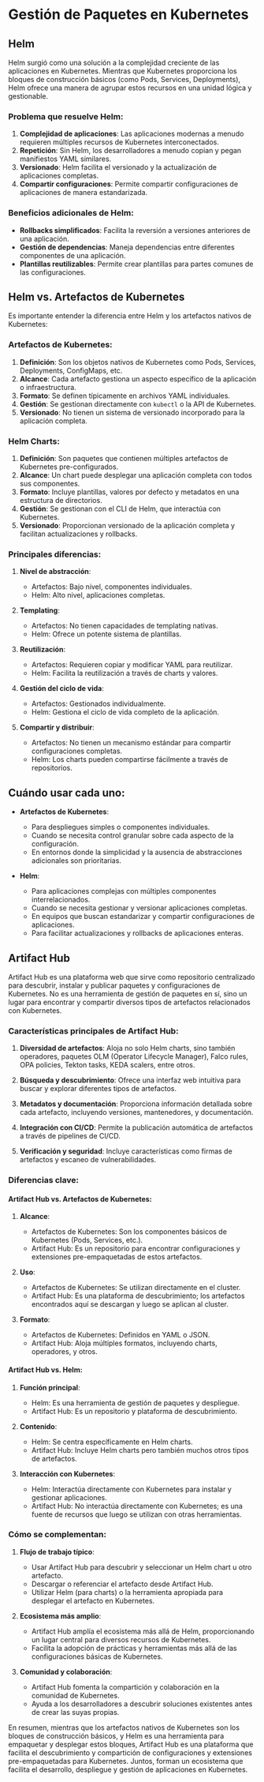 # Gestión de Paquetes en Kubernetes

## Helm

Helm surgió como una solución a la complejidad creciente de las aplicaciones en Kubernetes. Mientras que Kubernetes proporciona los bloques de construcción básicos (como Pods, Services, Deployments), Helm ofrece una manera de agrupar estos recursos en una unidad lógica y gestionable.

### Problema que resuelve Helm:
1. **Complejidad de aplicaciones**: Las aplicaciones modernas a menudo requieren múltiples recursos de Kubernetes interconectados.
2. **Repetición**: Sin Helm, los desarrolladores a menudo copian y pegan manifiestos YAML similares.
3. **Versionado**: Helm facilita el versionado y la actualización de aplicaciones completas.
4. **Compartir configuraciones**: Permite compartir configuraciones de aplicaciones de manera estandarizada.

### Beneficios adicionales de Helm:
- **Rollbacks simplificados**: Facilita la reversión a versiones anteriores de una aplicación.
- **Gestión de dependencias**: Maneja dependencias entre diferentes componentes de una aplicación.
- **Plantillas reutilizables**: Permite crear plantillas para partes comunes de las configuraciones.

## Helm vs. Artefactos de Kubernetes

Es importante entender la diferencia entre Helm y los artefactos nativos de Kubernetes:

### Artefactos de Kubernetes:
1. **Definición**: Son los objetos nativos de Kubernetes como Pods, Services, Deployments, ConfigMaps, etc.
2. **Alcance**: Cada artefacto gestiona un aspecto específico de la aplicación o infraestructura.
3. **Formato**: Se definen típicamente en archivos YAML individuales.
4. **Gestión**: Se gestionan directamente con `kubectl` o la API de Kubernetes.
5. **Versionado**: No tienen un sistema de versionado incorporado para la aplicación completa.

### Helm Charts:
1. **Definición**: Son paquetes que contienen múltiples artefactos de Kubernetes pre-configurados.
2. **Alcance**: Un chart puede desplegar una aplicación completa con todos sus componentes.
3. **Formato**: Incluye plantillas, valores por defecto y metadatos en una estructura de directorios.
4. **Gestión**: Se gestionan con el CLI de Helm, que interactúa con Kubernetes.
5. **Versionado**: Proporcionan versionado de la aplicación completa y facilitan actualizaciones y rollbacks.

### Principales diferencias:
1. **Nivel de abstracción**: 
   - Artefactos: Bajo nivel, componentes individuales.
   - Helm: Alto nivel, aplicaciones completas.

2. **Templating**:
   - Artefactos: No tienen capacidades de templating nativas.
   - Helm: Ofrece un potente sistema de plantillas.

3. **Reutilización**:
   - Artefactos: Requieren copiar y modificar YAML para reutilizar.
   - Helm: Facilita la reutilización a través de charts y valores.

4. **Gestión del ciclo de vida**:
   - Artefactos: Gestionados individualmente.
   - Helm: Gestiona el ciclo de vida completo de la aplicación.

5. **Compartir y distribuir**:
   - Artefactos: No tienen un mecanismo estándar para compartir configuraciones completas.
   - Helm: Los charts pueden compartirse fácilmente a través de repositorios.

## Cuándo usar cada uno:

- **Artefactos de Kubernetes**: 
  - Para despliegues simples o componentes individuales.
  - Cuando se necesita control granular sobre cada aspecto de la configuración.
  - En entornos donde la simplicidad y la ausencia de abstracciones adicionales son prioritarias.

- **Helm**: 
  - Para aplicaciones complejas con múltiples componentes interrelacionados.
  - Cuando se necesita gestionar y versionar aplicaciones completas.
  - En equipos que buscan estandarizar y compartir configuraciones de aplicaciones.
  - Para facilitar actualizaciones y rollbacks de aplicaciones enteras.


## Artifact Hub

Artifact Hub es una plataforma web que sirve como repositorio centralizado para descubrir, instalar y publicar paquetes y configuraciones de Kubernetes. No es una herramienta de gestión de paquetes en sí, sino un lugar para encontrar y compartir diversos tipos de artefactos relacionados con Kubernetes.

### Características principales de Artifact Hub:

1. **Diversidad de artefactos**: Aloja no solo Helm charts, sino también operadores, paquetes OLM (Operator Lifecycle Manager), Falco rules, OPA policies, Tekton tasks, KEDA scalers, entre otros.

2. **Búsqueda y descubrimiento**: Ofrece una interfaz web intuitiva para buscar y explorar diferentes tipos de artefactos.

3. **Metadatos y documentación**: Proporciona información detallada sobre cada artefacto, incluyendo versiones, mantenedores, y documentación.

4. **Integración con CI/CD**: Permite la publicación automática de artefactos a través de pipelines de CI/CD.

5. **Verificación y seguridad**: Incluye características como firmas de artefactos y escaneo de vulnerabilidades.

### Diferencias clave:

#### Artifact Hub vs. Artefactos de Kubernetes:

1. **Alcance**:
   - Artefactos de Kubernetes: Son los componentes básicos de Kubernetes (Pods, Services, etc.).
   - Artifact Hub: Es un repositorio para encontrar configuraciones y extensiones pre-empaquetadas de estos artefactos.

2. **Uso**:
   - Artefactos de Kubernetes: Se utilizan directamente en el cluster.
   - Artifact Hub: Es una plataforma de descubrimiento; los artefactos encontrados aquí se descargan y luego se aplican al cluster.

3. **Formato**:
   - Artefactos de Kubernetes: Definidos en YAML o JSON.
   - Artifact Hub: Aloja múltiples formatos, incluyendo charts, operadores, y otros.

#### Artifact Hub vs. Helm:

1. **Función principal**:
   - Helm: Es una herramienta de gestión de paquetes y despliegue.
   - Artifact Hub: Es un repositorio y plataforma de descubrimiento.

2. **Contenido**:
   - Helm: Se centra específicamente en Helm charts.
   - Artifact Hub: Incluye Helm charts pero también muchos otros tipos de artefactos.

3. **Interacción con Kubernetes**:
   - Helm: Interactúa directamente con Kubernetes para instalar y gestionar aplicaciones.
   - Artifact Hub: No interactúa directamente con Kubernetes; es una fuente de recursos que luego se utilizan con otras herramientas.

### Cómo se complementan:

1. **Flujo de trabajo típico**:
   - Usar Artifact Hub para descubrir y seleccionar un Helm chart u otro artefacto.
   - Descargar o referenciar el artefacto desde Artifact Hub.
   - Utilizar Helm (para charts) o la herramienta apropiada para desplegar el artefacto en Kubernetes.

2. **Ecosistema más amplio**:
   - Artifact Hub amplía el ecosistema más allá de Helm, proporcionando un lugar central para diversos recursos de Kubernetes.
   - Facilita la adopción de prácticas y herramientas más allá de las configuraciones básicas de Kubernetes.

3. **Comunidad y colaboración**:
   - Artifact Hub fomenta la compartición y colaboración en la comunidad de Kubernetes.
   - Ayuda a los desarrolladores a descubrir soluciones existentes antes de crear las suyas propias.

En resumen, mientras que los artefactos nativos de Kubernetes son los bloques de construcción básicos, y Helm es una herramienta para empaquetar y desplegar estos bloques, Artifact Hub es una plataforma que facilita el descubrimiento y compartición de configuraciones y extensiones pre-empaquetadas para Kubernetes. Juntos, forman un ecosistema que facilita el desarrollo, despliegue y gestión de aplicaciones en Kubernetes.